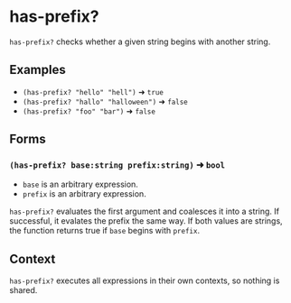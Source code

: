 # has-prefix?

`has-prefix?` checks whether a given string begins with another string.

## Examples

* `(has-prefix? "hello" "hell")` ➜ `true`
* `(has-prefix? "hallo" "halloween")` ➜ `false`
* `(has-prefix? "foo" "bar")` ➜ `false`

## Forms

### `(has-prefix? base:string prefix:string)` ➜ `bool`

* `base` is an arbitrary expression.
* `prefix` is an arbitrary expression.

`has-prefix?` evaluates the first argument and coalesces it into a string. If
successful, it evalates the prefix the same way. If both values are strings,
the function returns true if `base` begins with `prefix`.

## Context

`has-prefix?` executes all expressions in their own contexts, so nothing is
shared.
